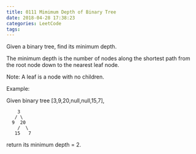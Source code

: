 ```yaml
---
title: 0111 Mimimum Depth of Binary Tree
date: 2018-04-28 17:38:23
categories: LeetCode
tags:
---
```


Given a binary tree, find its minimum depth.

The minimum depth is the number of nodes along the shortest path from the root node down to the nearest leaf node.

Note: A leaf is a node with no children.

Example:

Given binary tree [3,9,20,null,null,15,7],

```text
    3
   / \
  9  20
    /  \
   15   7
```

return its minimum depth = 2.




